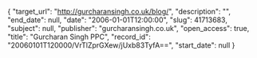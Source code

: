 {
  "target_url": "http://gurcharansingh.co.uk/blog/", 
  "description": "", 
  "end_date": null, 
  "date": "2006-01-01T12:00:00", 
  "slug": 41713683, 
  "subject": null, 
  "publisher": "gurcharansingh.co.uk", 
  "open_access": true, 
  "title": "Gurcharan Singh PPC", 
  "record_id": "20060101T120000/VrTlZprGXew/jUxb83TyfA==", 
  "start_date": null
}

